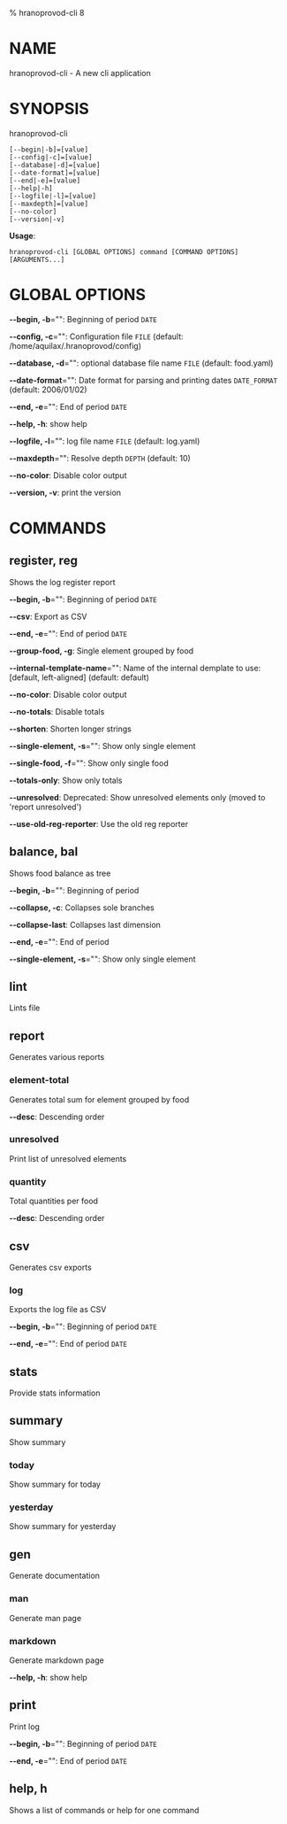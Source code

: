 % hranoprovod-cli 8

# NAME

hranoprovod-cli - A new cli application

# SYNOPSIS

hranoprovod-cli

```
[--begin|-b]=[value]
[--config|-c]=[value]
[--database|-d]=[value]
[--date-format]=[value]
[--end|-e]=[value]
[--help|-h]
[--logfile|-l]=[value]
[--maxdepth]=[value]
[--no-color]
[--version|-v]
```

**Usage**:

```
hranoprovod-cli [GLOBAL OPTIONS] command [COMMAND OPTIONS] [ARGUMENTS...]
```

# GLOBAL OPTIONS

**--begin, -b**="": Beginning of period `DATE`

**--config, -c**="": Configuration file `FILE` (default: /home/aquilax/.hranoprovod/config)

**--database, -d**="": optional database file name `FILE` (default: food.yaml)

**--date-format**="": Date format for parsing and printing dates `DATE_FORMAT` (default: 2006/01/02)

**--end, -e**="": End of period `DATE`

**--help, -h**: show help

**--logfile, -l**="": log file name `FILE` (default: log.yaml)

**--maxdepth**="": Resolve depth `DEPTH` (default: 10)

**--no-color**: Disable color output

**--version, -v**: print the version


# COMMANDS

## register, reg

Shows the log register report

**--begin, -b**="": Beginning of period `DATE`

**--csv**: Export as CSV

**--end, -e**="": End of period `DATE`

**--group-food, -g**: Single element grouped by food

**--internal-template-name**="": Name of the internal demplate to use: [default, left-aligned] (default: default)

**--no-color**: Disable color output

**--no-totals**: Disable totals

**--shorten**: Shorten longer strings

**--single-element, -s**="": Show only single element

**--single-food, -f**="": Show only single food

**--totals-only**: Show only totals

**--unresolved**: Deprecated: Show unresolved elements only (moved to 'report unresolved')

**--use-old-reg-reporter**: Use the old reg reporter

## balance, bal

Shows food balance as tree

**--begin, -b**="": Beginning of period

**--collapse, -c**: Collapses sole branches

**--collapse-last**: Collapses last dimension

**--end, -e**="": End of period

**--single-element, -s**="": Show only single element

## lint

Lints file

## report

Generates various reports

### element-total

Generates total sum for element grouped by food

**--desc**: Descending order

### unresolved

Print list of unresolved elements

### quantity

Total quantities per food

**--desc**: Descending order

## csv

Generates csv exports

### log

Exports the log file as CSV

**--begin, -b**="": Beginning of period `DATE`

**--end, -e**="": End of period `DATE`

## stats

Provide stats information

## summary

Show summary

### today

Show summary for today

### yesterday

Show summary for yesterday

## gen

Generate documentation

### man

Generate man page

### markdown

Generate markdown page

**--help, -h**: show help

## print

Print log

**--begin, -b**="": Beginning of period `DATE`

**--end, -e**="": End of period `DATE`

## help, h

Shows a list of commands or help for one command
